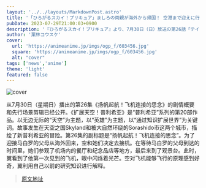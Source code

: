 ```yaml
---
layout: '../../layouts/MarkdownPost.astro'
title: '「ひろがるスカイ！プリキュア」ましろの両親が海外から帰国！ 空港まで迎えに行くことにしたソラたちは…第26話先行カット'
pubDate: 2023-07-29T21:00:03+0900
description: '『ひろがるスカイ！プリキュア』より、7月30日（日）放送の第26話「テイクオフ！飛行機でつながる想い」のあらすじ・先行場面カットが公開された。'
author: '栗林コウスケ'
cover:
  url: 'https://animeanime.jp/imgs/ogp_f/603456.jpg'
  square: 'https://animeanime.jp/imgs/ogp_f/603456.jpg'
  alt: "cover"
tags: ['news','anime']
theme: 'light'
featured: false
---
```

![cover](https://animeanime.jp/imgs/ogp_f/603456.jpg)

从7月30日（星期日）播出的第26集《扬帆起航！飞机连接的思念》的剧情概要和先行场景剪辑已经公开。《扩展天空！普利希亚》是“普利希亚”系列的第20部作品。以无边无际的“天空”为主题，以“英雄”为主题，以“通过知识扩展世界”为关键词。故事发生在天空之国Skyland和被大自然环绕的Sorashido市这两个城市，描绘了新普利希亚的冒险。第26集的副标题是“扬帆起航！飞机连接的思念”。为了迎接马白罗的父母从海外回来，空和她们决定去接机。在等待马白罗的父母到达的时间里，她们参观了机场内的餐厅和纪念品店等地方，最后来到了观景台。此时，翼看到了他第一次见到的飞机，眼中闪烁着光芒。空对飞机能够飞行的原理感到好奇，翼利用自己以前的研究知识进行解释。

>[原文地址](https://animeanime.jp/article/2023/07/29/78930.html)  